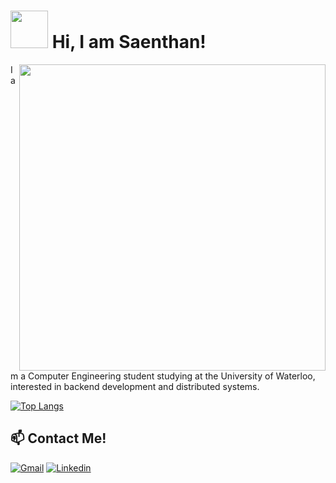 # <img src="https://cdn.whatemoji.org/wp-content/uploads/2020/07/Waving-Hand-Emoji-1024x1024.png" width="60px" /> Hi, I am Saenthan!
  <img align="right" src="https://thumbs.gfycat.com/AdmiredWatchfulJaeger-small.gif" width="490"/>

<div>

<div>
  I am a Computer Engineering student studying at the University of Waterloo, interested in backend development and distributed systems. 
</div>

<!--
[![Saenthans's GitHub stats](https://github-readme-stats.vercel.app/api?username=SaenthanP&show_icons=true&theme=dark)](https://github.com/anuraghazra/github-readme-stats)
-->
[![Top Langs](https://github-readme-stats.vercel.app/api/top-langs/?username=SaenthanP&layout=compact&theme=dark&count_private=true)](https://github.com/anuraghazra/github-readme-stats)
</div>


<!--
## :keyboard: Skills
<div>
<img title="Javascript" src="https://icon-library.com/images/javascript-icon-png/javascript-icon-png-13.jpg" width="55px"/>
<img title="Java" src="https://image.flaticon.com/icons/svg/154/154878.svg" width="55px"/>
<img title="HTML" src="https://upload.wikimedia.org/wikipedia/commons/thumb/0/00/HTML5_logo_black.svg/1024px-HTML5_logo_black.svg.png" width="55px"/>
<img title="CSS" src="https://p.kindpng.com/picc/s/198-1985018_css-css-logo-website-css-logo-transparent-background.png" width="55px"/>
<img title="React" src="https://img.favpng.com/1/17/24/react-logo-png-favpng-m00s95CAF5ngxbSc2NfvnypRP.jpg" width="55px"/>
<img title="Node Js" src="https://icon-library.com/images/nodejs-icon/nodejs-icon-1.jpg" width="55px"/>
<img title="Express" src="https://d2eip9sf3oo6c2.cloudfront.net/tags/images/000/000/359/thumb/expressjslogo.png" width="55px"/>
<img title="MongoDB" src="https://www.pikpng.com/pngl/m/511-5114963_png-file-svg-mongodb-logo-png-black-clipart.png" width="55px"/>
</div>
-->


## 📫 Contact Me!
[![Gmail](https://img.shields.io/badge/-saenthan.p@gmail.com-c14438?&logo=Gmail&logoColor=white)](mailto:saenthan.p@gmail.com)
[![Linkedin](https://img.shields.io/badge/-Saenthan_Parimalakanthan-blue?logo=Linkedin&logoColor=white)](https://www.linkedin.com/in/saenthan-parimalakanthan-0115781a8/) 




<!--
**SaenthanParimalakanthan/SaenthanParimalakanthan** is a ✨ _special_ ✨ repository because its `README.md` (this file) appears on your GitHub profile.

Here are some ideas to get you started:

- 🔭 I’m currently working on ...
- 🌱 I’m currently learning ...
- 👯 I’m looking to collaborate on ...
- 🤔 I’m looking for help with ...
- 💬 Ask me about ...
- 📫 How to reach me: ...
- 😄 Pronouns: ...
- ⚡ Fun fact: ...
-->
